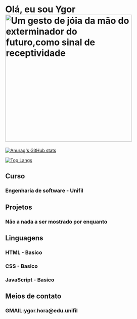<h1> Olá, eu sou Ygor <img src="https://i.gifer.com/3WWq.gif" alt="Um gesto de jóia da mão do exterminador do futuro,como sinal de receptividade" width="400" > </h1>

[![Anurag's GitHub stats](https://github-readme-stats.vercel.app/api?username=anuraghazra)](https://github.com/ygordhora/github-readme-stats)

[![Top Langs](https://github-readme-stats.vercel.app/api/top-langs/?username=anuraghazra)](https://github.com/ygordhora/github-readme-stats)

<h2><B>Curso</B></h2>
<h3>Engenharia de software - Unifil</h3>

<h2><b>Projetos</b></h2>
<h3>Não a nada a ser mostrado por enquanto</h3>

<h2><b>Linguagens</b></h2>
<h3>HTML - Basico</h3>
<h3>CSS - Basico</h3>
<h3>JavaScript - Basico</h3>

<h2><b>Meios de contato</b></h2>
<h3>GMAIL:ygor.hora@edu.unifil</h3>

